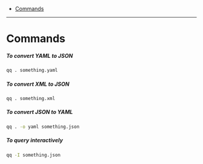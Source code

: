 - [Commands](#commands)
____

# Commands

##### To convert YAML to JSON

```sh
qq . something.yaml
```

##### To convert XML to JSON

```sh
qq . something.xml
```

##### To convert JSON to YAML

```sh
qq . -o yaml something.json
```

##### To query interactively

```sh
qq -I something.json
```

